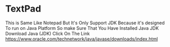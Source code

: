 # TextPad
This is Same Like Notepad But It's Only Support JDK Because it's designed To run on Java Platform So make Sure That You Have Installed Java JDK 
Download Java (JDK) 
Click On The Link
https://www.oracle.com/technetwork/java/javase/downloads/index.html
